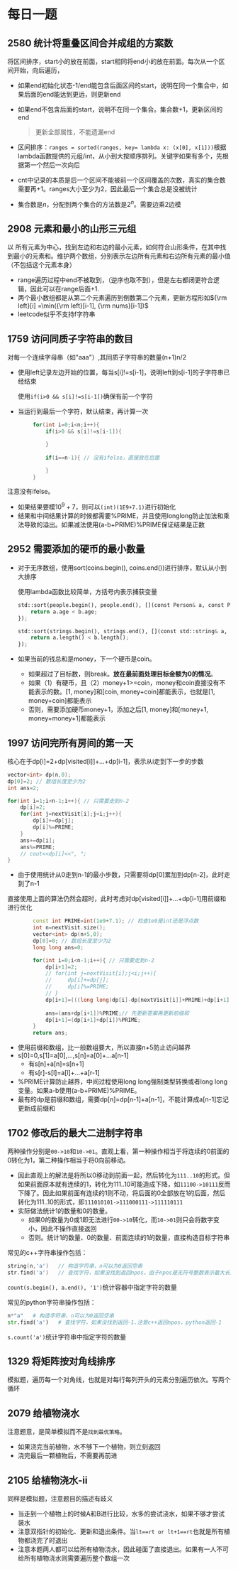 # 每日一题

## 2580 统计将重叠区间合并成组的方案数

将区间排序，start小的放在前面，start相同将end小的放在前面。每次从一个区间开始，向后遍历，

- 如果end初始化状态-1/end能包含后面区间的start，说明在同一个集合中，如果后面的end能达到更远，则更新end

- 如果end不包含后面的start，说明不在同一个集合。集合数+1，更新区间的end

  > 更新全部属性，不能遗漏end

- 区间排序：`ranges = sorted(ranges, key= lambda x: (x[0], x[1]))`根据lambda函数提供的元组/int，从小到大按顺序排列。关键字如果有多个，先根据第一个然后一次向后

- cnt中记录的本质是后一个区间不能被前一个区间覆盖的次数，真实的集合数需要再+1。ranges大小至少为2，因此最后一个集合总是没被统计

- 集合数是$n$，分配到两个集合的方法数是$2^n$。需要边乘2边模

## 2908 元素和最小的山形三元组

以 所有元素为中心，找到左边和右边的最小元素，如何符合山形条件，在其中找到最小的元素和。维护两个数组，分别表示左边所有元素和右边所有元素的最小值（不包括这个元素本身）

- range遍历过程中end不被取到，（逆序也取不到），但是左右都闭更符合逻辑，因此可以在range后面+1.
- 两个最小数组都是从第二个元素遍历到倒数第二个元素，更新方程形如${\rm left}[i] =\min({\rm left}[i-1], {\rm nums}[i-1])$​
- leetcode似乎不支持f字符串

## 1759 访问同质子字符串的数目

对每一个连续字母串（如"aaa"）,其同质子字符串的数量(n+1)n/2

- 使用left记录左边开始的位置，每当s[i]!=s[i-1]，说明left到s[i-1]的子字符串已经结束

  使用`if(i>0 && s[i]!=s[i-1])`确保有前一个字符

- 当运行到最后一个字符，默认结束，再计算一次

```c++
        for(int i=0;i<n;i++){
            if(i>0 && s[i]!=s[i-1]){

            }
            
            if(i==n-1){ // 没有ifelse，直接放在后面

            } 
        }
```

注意没有ifelse。

- 如果结果要模$10^9+7$，则可以`(int)(1E9+7.1)`进行初始化
- 结果和中间结果计算的时候都需要%PRIME，并且使用longlong防止加法和乘法导致的溢出。如果减法使用(a-b+PRIME)%PRIME保证结果是正数

## 2952 需要添加的硬币的最小数量

- 对于无序数组，使用sort(coins.begin(), coins.end())进行排序，默认从小到大排序

  使用lambda函数比较简单，方括号内表示捕获变量

  ```python
  std::sort(people.begin(), people.end(), [](const Person& a, const Person& b) {
      return a.age < b.age;
  });
  
  std::sort(strings.begin(), strings.end(), [](const std::string& a, const std::string& b) {
      return a.length() < b.length();
  });
  ```

- 如果当前的钱总和是money，下一个硬币是coin。

  - 如果超过了目标数，则break。**放在最前面处理目标金额为0的情况**。
  - 如果（1）有硬币，且（2）money+1>=coin，money和coin直接没有不能表示的数。[1, money]和[coin, money+coin]都能表示，也就是[1, money+coin]都能表示
  - 否则，需要添加硬币money+1，添加之后[1, money]和[money+1, money+money+1]都能表示

## 1997 访问完所有房间的第一天

核心在于dp[i]=2+dp[visited[i]]+...+dp[i-1]，表示从i走到下一步的步数

```c++
vector<int> dp(n,0);
dp[0]=2; // 数组长度至少为2
int ans=2;

for(int i=1;i<n-1;i++){ // 只需要走到n-2
    dp[i]=2;
    for(int j=nextVisit[i];j<i;j++){
        dp[i]+=dp[j];
        dp[i]%=PRIME;
    }
    ans+=dp[i];
    ans%=PRIME;
    // cout<<dp[i]<<", ";
}
```

- 由于使用统计从0走到n-1的最小步数，只需要将dp[0]累加到dp[n-2]，此时走到了n-1

直接使用上面的算法仍然会超时，此时考虑对dp[visited[i]]+...+dp[i-1]用前缀和进行优化

```c++
        const int PRIME=int(1e9+7.1); // 检查1e9是int还是浮点数
        int n=nextVisit.size();
        vector<int> dp(n+5,0);
        dp[0]=0; // 数组长度至少为2
        long long ans=0;

        for(int i=0;i<n-1;i++){ // 只需要走到n-2
            dp[i+1]=2;
            // for(int j=nextVisit[i];j<i;j++){
            //     dp[i]+=dp[j];
            //     dp[i]%=PRIME;
            // }
            dp[i+1]=(((long long)dp[i]-dp[nextVisit[i]]+PRIME)+dp[i+1])%PRIME;
            
            ans=(ans+dp[i+1])%PRIME;// 先更新答案再更新前缀和
            dp[i+1]=(dp[i+1]+dp[i])%PRIME;
        }
        return ans;
```

- 使用前缀和数组，比一般数组要大，所以直接n+5防止访问越界
- s[0]=0,s[1]=a[0],...,s[n]=a[0]+...a[n-1]
  - 有s[n]+a[n]=s[n+1]
  - 有s[r]-s[l]=a[l]+...+a[r-1]
- %PRIME计算防止越界，中间过程使用long long强制类型转换或者long long变量。如果a-b使用(a-b+PRIME)%PRIME。
- 最有的dp是前缀和数组，需要dp[n]=dp[n-1]+a[n-1]，不能计算成a[n-1]忘记更新成前缀和

## 1702 修改后的最大二进制字符串
两种操作分别是`00->10`和`10->01`。直观上看，第一种操作相当于将连续的0前面的0转化为1，第二种操作相当于将0向前移动。
- 因此直观上的解法是将所以0移动到前面一起，然后转化为`111..10`的形式。但如果前面原本就有连续的1，转化为111..10可能造成下降，如`11100->10111`反而下降了。因此如果前面有连续的1则不动，将后面的0全部放在1的后面，然后转化为111..10的形式，即`111010101->111000111->111110111`
- 实际做法统计1的数量和0的数量。
    - 如果0的数量为0或1即无法进行`00->10`转化，而`10->01`则只会将数字变小，因此不操作直接返回
    - 否则。统计1的数量、0的数量、前面连续的1的数量，直接构造目标字符串

常见的c++字符串操作包括：
```c++
string(n,'a')   // 构造字符串，n可以为0返回空串
str.find('a')   // 查找字符，如果没找到返回npos。由于npos是无符号整数表示最大长度，如果和-1比较会返回true，但是最好写成npos
```
`count(s.begin(), a.end(), '1')`统计容器中指定字符的数量

常见的python字符串操作包括：
```python
n*"a"   # 构造字符串，n可以为0返回空串
str.find('a')   # 查找字符，如果没找到返回-1.注意c++返回npos，python返回-1
```
`s.count('a')`统计字符串中指定字符的数量

## 1329 将矩阵按对角线排序

模拟题，遍历每一个对角线，也就是对每行每列开头的元素分别遍历依次。写两个循环

## 2079 给植物浇水
注意题意，是简单模拟而不是`找到最优策略`。
- 如果浇完当前植物，水不够下一个植物，则立刻返回
- 浇完最后一颗植物后，不需要再前进

## 2105 给植物浇水-ii
同样是模拟题，注意题目的描述有歧义
- 当走到一个植物上的时候A和B进行比较，水多的尝试浇水，如果不够才尝试装水
- 注意双指针的初始化、更新和退出条件。当`lt==rt or lt+1==rt`也就是所有植物都浇完了时退出
- 注意本题两人都可以给所有植物浇水，因此碰面了直接退出。如果有一人不可给所有植物浇水则需要遍历整个数组一次